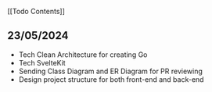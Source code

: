[[Todo Contents]]

## 23/05/2024
- Tech Clean Architecture for creating Go
- Tech SvelteKit
- Sending Class Diagram and ER Diagram for PR reviewing
- Design project structure for both front-end and back-end